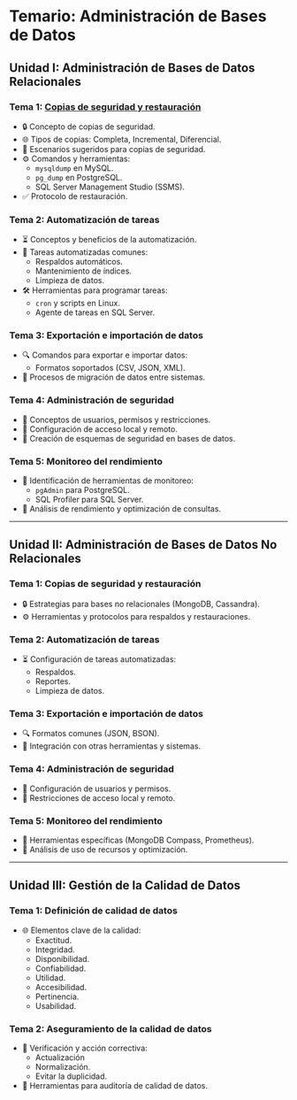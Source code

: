 # Temario: Administración de Bases de Datos

## Unidad I: Administración de Bases de Datos Relacionales

### Tema 1: [Copias de seguridad y restauración](unidad-01/t01-backups/backup-and-restore.md)
- 🔒 Concepto de copias de seguridad.
- 🌐 Tipos de copias: Completa, Incremental, Diferencial.
- 🔎 Escenarios sugeridos para copias de seguridad.
- ⚙️ Comandos y herramientas:
  - `mysqldump` en MySQL.
  - `pg_dump` en PostgreSQL.
  - SQL Server Management Studio (SSMS).
- ✅ Protocolo de restauración.

### Tema 2: Automatización de tareas
- ⏳ Conceptos y beneficios de la automatización.
- 🔄 Tareas automatizadas comunes:
  - Respaldos automáticos.
  - Mantenimiento de índices.
  - Limpieza de datos.
- 🛠️ Herramientas para programar tareas:
  - `cron` y scripts en Linux.
  - Agente de tareas en SQL Server.

### Tema 3: Exportación e importación de datos
- 🔍 Comandos para exportar e importar datos:
  - Formatos soportados (CSV, JSON, XML).
- 🔧 Procesos de migración de datos entre sistemas.

### Tema 4: Administración de seguridad
- 🔐 Conceptos de usuarios, permisos y restricciones.
- 🔬 Configuración de acceso local y remoto.
- 🔺 Creación de esquemas de seguridad en bases de datos.

### Tema 5: Monitoreo del rendimiento
- 🔢 Identificación de herramientas de monitoreo:
  - `pgAdmin` para PostgreSQL.
  - SQL Profiler para SQL Server.
- 🔄 Análisis de rendimiento y optimización de consultas.

---

## Unidad II: Administración de Bases de Datos No Relacionales

### Tema 1: Copias de seguridad y restauración
- 🔒 Estrategias para bases no relacionales (MongoDB, Cassandra).
- ⚙️ Herramientas y protocolos para respaldos y restauraciones.

### Tema 2: Automatización de tareas
- ⏳ Configuración de tareas automatizadas:
  - Respaldos.
  - Reportes.
  - Limpieza de datos.

### Tema 3: Exportación e importación de datos
- 🔍 Formatos comunes (JSON, BSON).
- 🔧 Integración con otras herramientas y sistemas.

### Tema 4: Administración de seguridad
- 🔐 Configuración de usuarios y permisos.
- 🔬 Restricciones de acceso local y remoto.

### Tema 5: Monitoreo del rendimiento
- 🔢 Herramientas específicas (MongoDB Compass, Prometheus).
- 🔄 Análisis de uso de recursos y optimización.

---

## Unidad III: Gestión de la Calidad de Datos

### Tema 1: Definición de calidad de datos
- 🌐 Elementos clave de la calidad:
  - Exactitud.
  - Integridad.
  - Disponibilidad.
  - Confiabilidad.
  - Utilidad.
  - Accesibilidad.
  - Pertinencia.
  - Usabilidad.

### Tema 2: Aseguramiento de la calidad de datos
- 🔢 Verificación y acción correctiva:
  - Actualización
  - Normalización.
  - Evitar la duplicidad.
- 🔧 Herramientas para auditoría de calidad de datos.
